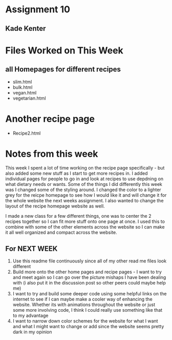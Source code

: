 # Assignment 10
## Kade Kenter

# Files Worked on This Week
## all Homepages for different recipes
- slim.html
- bulk.html
- vegan.html
- vegetarian.html
# Another recipe page
- Recipe2.html

# Notes from this week
This week I spent a lot of time working on the recipe page specifically - but also added some new stuff as I start to get more recipes in. I added individual pages for people to go in and look at recipes to use depdning on what dietary needs or wants. Some of the things I did differently this week was I changed some of the styling around. I changed the color to a lighter grey for the reicpe homepage to see how I would like it and will change it for the whole website the next weeks assignment. I also wanted to change the layout of the recipe homepage website as well. 

I made a new class for a few different things, one was to center the 2 recipes together so I can fit more stuff onto one page at once. I used this to combine with some of the other elements across the website so I can make it all well organized and compact across the website.

## For NEXT WEEK
1. Use this readme file continuously since all of my other read me files look different
2. Build more onto the other home pages and recipe pages - I want to try and meet again so I can go over the picture mishaps I have been dealing with (i also put it in the discussion post so other peers could maybe help me)
3. I want to try and build some deeper code using some helpful links on the internet to see if I can maybe make a cooler way of enhancing the website. Whether its with animations throughout the website or just some more involving code, I think I could really use something like that to my advantage
4. I want to narrow down color schemes for the website for what I want and what I might want to change or add since the website seems pretty dark in my opinion

